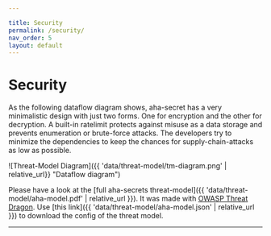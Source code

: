 ```yaml
---

title: Security
permalink: /security/
nav_order: 5
layout: default
---
```


# Security

As the following dataflow diagram shows, aha-secret has a very minimalistic design with just two forms. One for encryption and the other for decryption.
A built-in ratelimit protects against misuse as a data storage and prevents enumeration or brute-force attacks. The developers try to minimize the
dependencies to keep the chances for supply-chain-attacks as low as possible.

![Threat-Model Diagram]({{ 'data/threat-model/tm-diagram.png' | relative_url}} "Dataflow diagram")

Please have a look at the [full aha-secrets threat-model]({{ 'data/threat-model/aha-model.pdf' | relative_url }}). It was made with [OWASP Threat Dragon].
Use [this link]({{ 'data/threat-model/aha-model.json' | relative_url }}) to download the config of the threat model.


---

[OWASP Threat Dragon]: https://www.threatdragon.com
